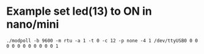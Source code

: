 # Example set led(13) to ON in nano/mini
```
./modpoll -b 9600 -m rtu -a 1 -t 0 -c 12 -p none -4 1 /dev/ttyUSB0 0 0 0 0 0 0 0 0 0 0 0 1
```
